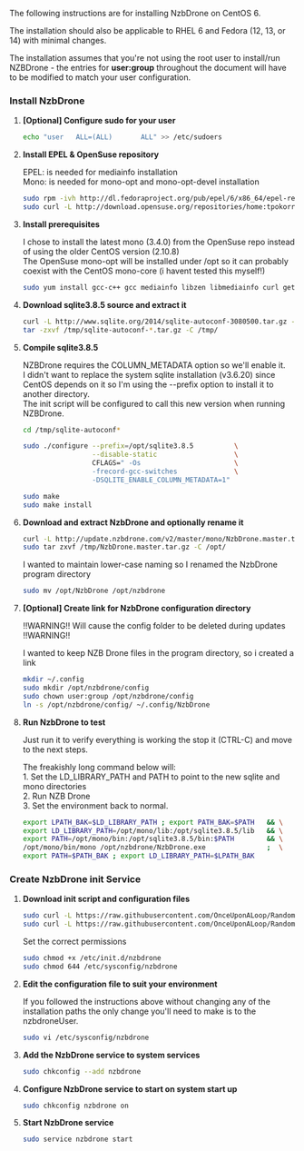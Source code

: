 The following instructions are for installing NzbDrone on CentOS 6.

The installation should also be applicable to RHEL 6 and Fedora (12, 13, or 14) with minimal changes.

The installation assumes that you're not using the root user to install/run NZBDrone - the entries for **user:group** throughout the document will have to be modified to match your user configuration. 

### Install NzbDrone

1. **[Optional] Configure sudo for your user**
    ```bash
    echo "user   ALL=(ALL)       ALL" >> /etc/sudoers
    ```

2. **Install EPEL & OpenSuse repository**
    
    EPEL: is needed for mediainfo installation
    <br>
    Mono: is needed for mono-opt and mono-opt-devel installation

   ```bash
   sudo rpm -ivh http://dl.fedoraproject.org/pub/epel/6/x86_64/epel-release-6-8.noarch.rpm
   sudo curl -L http://download.opensuse.org/repositories/home:tpokorra:mono/CentOS_CentOS-6/home:tpokorra:mono.repo -o /etc/yum.repos.d/mono.repo
   ```

3. **Install prerequisites**
    
    I chose to install the latest mono (3.4.0) from the OpenSuse repo instead of using the older CentOS version (2.10.8)
    <br>
    The OpenSuse mono-opt will be installed under /opt so it can probably coexist with the CentOS mono-core (i havent tested this myself!)

    ```bash
    sudo yum install gcc-c++ gcc mediainfo libzen libmediainfo curl gettext mono-opt mono-opt-devel
    ```

4. **Download sqlite3.8.5 source and extract it**
    
    ```bash
    curl -L http://www.sqlite.org/2014/sqlite-autoconf-3080500.tar.gz -o /tmp/sqlite-autoconf-3080500.tar.gz
    tar -zxvf /tmp/sqlite-autoconf-*.tar.gz -C /tmp/
    ```

5. **Compile sqlite3.8.5**
    
    NZBDrone requires the COLUMN_METADATA option so we'll enable it.
    <br>
    I didn't want to replace the system sqlite installation (v3.6.20) since CentOS depends on it so I'm using the --prefix option to install it to another directory.
    <br>
    The init script will be configured to call this new version when running NZBDrone. 

    ```bash
    cd /tmp/sqlite-autoconf*

    sudo ./configure --prefix=/opt/sqlite3.8.5          \
                     --disable-static                   \
                     CFLAGS=" -Os                       \
                     -frecord-gcc-switches              \
                     -DSQLITE_ENABLE_COLUMN_METADATA=1"
    
    sudo make
    sudo make install
    ```

6. **Download and extract NzbDrone and optionally rename it**
    
    ```bash
    curl -L http://update.nzbdrone.com/v2/master/mono/NzbDrone.master.tar.gz -o /tmp/NzbDrone.master.tar.gz
    sudo tar zxvf /tmp/NzbDrone.master.tar.gz -C /opt/
    ```

    I wanted to maintain lower-case naming so I renamed the NzbDrone program directory
    <br>
    ```bash
    sudo mv /opt/NzbDrone /opt/nzbdrone
    ```


7. **[Optional] Create link for NzbDrone configuration directory**

    !!WARNING!! Will cause the config folder to be deleted during updates !!WARNING!!

    I wanted to keep NZB Drone files in the program directory, so i created a link

    ```bash
    mkdir ~/.config
    sudo mkdir /opt/nzbdrone/config
    sudo chown user:group /opt/nzbdrone/config
    ln -s /opt/nzbdrone/config/ ~/.config/NzbDrone
    ```

8. **Run NzbDrone to test**

    Just run it to verify everything is working the stop it (CTRL-C) and move to the next steps.
    
    The freakishly long command below will:
        <br>
            1. Set the LD_LIBRARY_PATH and PATH to point to the new sqlite and mono directories
        <br>
            2. Run NZB Drone
        <br>
            3. Set the environment back to normal.

    ```bash
    export LPATH_BAK=$LD_LIBRARY_PATH ; export PATH_BAK=$PATH   && \
    export LD_LIBRARY_PATH=/opt/mono/lib:/opt/sqlite3.8.5/lib   && \
    export PATH=/opt/mono/bin:/opt/sqlite3.8.5/bin:$PATH        && \
    /opt/mono/bin/mono /opt/nzbdrone/NzbDrone.exe               ;  \
    export PATH=$PATH_BAK ; export LD_LIBRARY_PATH=$LPATH_BAK
    ```

### Create NzbDrone init Service

1. **Download init script and configuration files**

    ```bash
    sudo curl -L https://raw.githubusercontent.com/OnceUponALoop/RandomShell/master/NzbDrone-init/nzbdrone.init.centos     -o /etc/init.d/nzbdrone
    sudo curl -L https://raw.githubusercontent.com/OnceUponALoop/RandomShell/master/NzbDrone-init/nzbdrone.init-cfg.centos -o /etc/sysconfig/nzbdrone
    ```

    Set the correct permissions
    ```bash
    sudo chmod +x /etc/init.d/nzbdrone
    sudo chmod 644 /etc/sysconfig/nzbdrone
    ```

2. **Edit the configuration file to suit your environment**

    If you followed the instructions above without changing any of the installation paths the only change you'll need to make is to the nzbdroneUser.
    ```bash
    sudo vi /etc/sysconfig/nzbdrone
    ```

3. **Add the NzbDrone service to system services**
    
    ```bash
    sudo chkconfig --add nzbdrone
    ```

4. **Configure NzbDrone service to start on system start up**
    
    ```bash
    sudo chkconfig nzbdrone on
    ```

5. **Start NzbDrone service**
    
    ```bash
    sudo service nzbdrone start
    ```